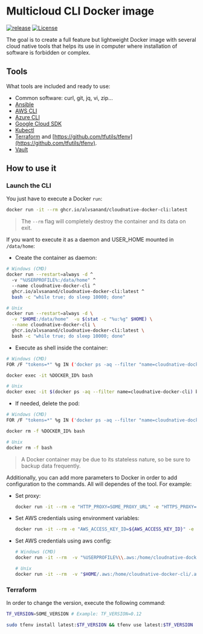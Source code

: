 # Multicloud CLI Docker image

[![release](https://github.com/alvsanand/cloudnative-docker-cli/actions/workflows/release.yaml/badge.svg)](https://github.com/alvsanand/cloudnative-docker-cli/actions/workflows/release.yml)
[![License](https://img.shields.io/badge/License-Apache%202.0-blue.svg)](https://opensource.org/licenses/Apache-2.0)

The goal is to create a full feature but lightweight Docker image with several cloud native tools that helps its use in computer where installation of software is forbidden or complex.

## Tools

What tools are included and ready to use:

* Common software: curl, git, jq, vi, zip...
* [Ansible](https://www.ansible.com/)
* [AWS CLI](https://aws.amazon.com/en/cli/)
* [Azure CLI](https://docs.microsoft.com/cli/azure)
* [Google Cloud SDK](https://cloud.google.com/sdk/gcloud)
* [Kubectl](https://kubernetes.io/docs/reference/kubectl/overview/)
* [Terraform](https://www.terraform.io/) and [https://github.com/tfutils/tfenv](https://github.com/tfutils/tfenv).
* [Vault](https://www.vaultproject.io/)

## How to use it

### Launch the CLI

You just have to execute a Docker ```run```:

```bash
docker run -it --rm ghcr.io/alvsanand/cloudnative-docker-cli:latest
```
> The `--rm` flag will completely destroy the container and its data on exit.

If you want to execute it as a daemon and USER_HOME mounted in ```/data/home```:

- Create the container as daemon:

```bash
# Windows (CMD)
docker run --restart=always -d ^
  -v "%USERPROFILE%:/data/home" ^
  --name cloudnative-docker-cli ^
  ghcr.io/alvsanand/cloudnative-docker-cli:latest ^
  bash -c "while true; do sleep 10000; done"

# Unix
docker run --restart=always -d \
  -v "$HOME:/data/home"  -u $(stat -c "%u:%g" $HOME) \
  --name cloudnative-docker-cli \
  ghcr.io/alvsanand/cloudnative-docker-cli:latest \
  bash -c "while true; do sleep 10000; done"
```
- Execute as shell inside the container:

```bash
# Windows (CMD)
FOR /F "tokens=*" %g IN ('docker ps -aq --filter "name=cloudnative-docker-cli"') do (SET DOCKER_ID=%g)

docker exec -it %DOCKER_ID% bash

# Unix
docker exec -it $(docker ps -aq --filter name=cloudnative-docker-cli) bash
```

- If needed, delete the pod:

```bash
# Windows (CMD)
FOR /F "tokens=*" %g IN ('docker ps -aq --filter "name=cloudnative-docker-cli"') do (SET DOCKER_ID=%g)

docker rm -f %DOCKER_ID% bash

# Unix
docker rm -f bash
```

> A Docker container may be due to its stateless nature, so be sure to backup data frequently.

Additionally, you can add more parameters to Docker in order to add configuration to the commands. All will dependes of the tool. For example:

- Set proxy:

    ```bash
    docker run -it --rm -e "HTTP_PROXY=SOME_PROXY_URL" -e "HTTPS_PROXY=SOME_PROXY_URL" -e "NO_PROXY=127.0.0.1,localhost,docker.host.internal" -v ${PWD}:/workspace ghcr.io/alvsanand/cloudnative-docker-cli:latest

- Set AWS credentials using environment variables:

    ```bash
    docker run -it --rm -e "AWS_ACCESS_KEY_ID=${AWS_ACCESS_KEY_ID}" -e "AWS_SECRET_ACCESS_KEY=${AWS_SECRET_ACCESS_KEY}" -e "AWS_DEFAULT_REGION=${AWS_DEFAULT_REGION}" -v ${PWD}:/workspace ghcr.io/alvsanand/cloudnative-docker-cli:latest
    ```

- Set AWS credentials using aws config:

    ```bash
    # Windows (CMD)
    docker run -it --rm  -v "%USERPROFILE%\\.aws:/home/cloudnative-docker-cli/.aws" workspace ghcr.io/alvsanand/cloudnative-docker-cli:latest
    
    # Unix
    docker run -it --rm  -v "$HOME/.aws:/home/cloudnative-docker-cli/.aws" workspace ghcr.io/alvsanand/cloudnative-docker-cli:latest
    ```

### Terraform

In order to change the version, execute the following command:

```bash
TF_VERSION=SOME_VERSION # Example: TF_VERSION=0.12

sudo tfenv install latest:$TF_VERSION && tfenv use latest:$TF_VERSION
```